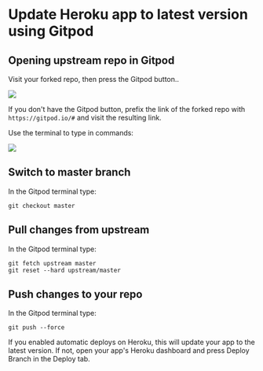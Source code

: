 # Update Heroku app to latest version using Gitpod

## Opening upstream repo in Gitpod

Visit your forked repo, then press the Gitpod button..

![](https://i.imgur.com/MEvgqK6.png)

If you don't have the Gitpod button, prefix the link of the forked repo with `https://gitpod.io/#` and visit the resulting link.

Use the terminal to type in commands:

![](https://i.imgur.com/mawGHk7.png)

## Switch to master branch

In the Gitpod terminal type:

```
git checkout master
```

## Pull changes from upstream

In the Gitpod terminal type:

```
git fetch upstream master
git reset --hard upstream/master
```

## Push changes to your repo

In the Gitpod terminal type:

```
git push --force
```

If you enabled automatic deploys on Heroku, this will update your app to the latest version. If not, open your app's Heroku dashboard and press Deploy Branch in the Deploy tab.